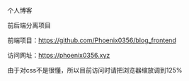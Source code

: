 个人博客

前后端分离项目

前端项目：https://github.com/Phoenix0356/blog_frontend

访问网址：https://phoenix0356.xyz

由于对css不是很懂，所以目前访问时请把浏览器缩放调到125%
